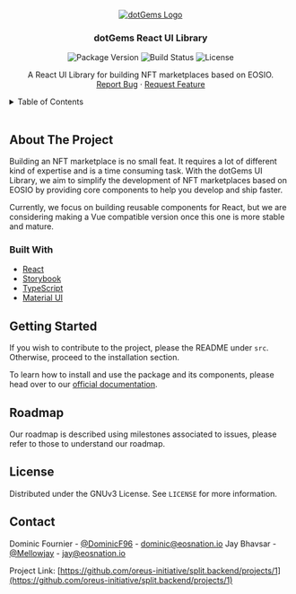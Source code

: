 <!-- PROJECT LOGO -->
<br />
<div align="center">
  <a href="https://github.com/dotGems">
    <img src="https://avatars.githubusercontent.com/u/75587337?s=200&v=4" alt="dotGems Logo">
  </a>

  <h3 align="center">dotGems React UI Library</h3>

![Package Version](https://img.shields.io/npm/v/@dotgems/ui?style=flat-square)
![Build Status](https://img.shields.io/cirrus/github/dotGems/gems-ui-library?style=flat-square)
![License](https://img.shields.io/npm/l/@dotgems/ui?style=flat-square)

  <p align="center">
    A React UI Library for building NFT marketplaces based on EOSIO.
    <br />
    <!-- <a href="https://github.com/othneildrew/Best-README-Template"><strong>Explore the docs »</strong></a>
    <br />
    <br />
    <a href="https://github.com/othneildrew/Best-README-Template">View Demo</a> 
    · -->
    <a href="https://github.com/dotGems/gems-ui-library/issues/new?assignees=&labels=bug&template=bug-report.md&title=">Report Bug</a>
    ·
    <a href="https://github.com/dotGems/gems-ui-library/issues/new?assignees=&labels=&template=feature-request.md&title=">Request Feature</a>
  </p>
</div>



<!-- TABLE OF CONTENTS -->
<details>
  <summary>Table of Contents</summary>
  <ol>
    <li>
      <a href="#about-the-project">About The Project</a>
      <ul>
        <li><a href="#built-with">Built With</a></li>
      </ul>
    </li>
    <li>
      <a href="#getting-started">Getting Started</a>
      <ul>
        <li><a href="#prerequisites">Prerequisites</a></li>
        <li><a href="#installation">Installation</a></li>
      </ul>
    </li>
    <li><a href="#usage">Usage</a></li>
    <li><a href="#roadmap">Roadmap</a></li>
    <li><a href="#contributing">Contributing</a></li>
    <li><a href="#license">License</a></li>
    <li><a href="#contact">Contact</a></li>
    <li><a href="#acknowledgments">Acknowledgments</a></li>
  </ol>
</details>

<br/>

<!-- ABOUT THE PROJECT -->
## About The Project

Building an NFT marketplace is no small feat. It requires a lot of different kind of expertise and is a time consuming task. With the dotGems UI Library, we aim to simplify the development of NFT marketplaces based on EOSIO by providing core components to help you develop and ship faster.

Currently, we focus on building reusable components for React, but we are considering making a Vue compatible version once this one is more stable and mature.

### Built With

* [React](https://reactjs.org/)
* [Storybook](https://storybook.js.org/)
* [TypeScript](https://www.typescriptlang.org/)
* [Material UI](https://mui.com/)

## Getting Started

If you wish to contribute to the project, please the README under `src`. Otherwise, proceed to the installation section.

To learn how to install and use the package and its components, please head over to our [official documentation](https://dotgems.github.io/gems-ui-library).

## Roadmap

Our roadmap is described using milestones associated to issues, please refer to those to understand our roadmap.

<!-- LICENSE -->
## License

Distributed under the GNUv3 License. See `LICENSE` for more information.


<!-- CONTACT -->
## Contact

Dominic Fournier - [@DominicF96](https://github.com/DominicF96) - dominic@eosnation.io
Jay Bhavsar - [@Mellowjay](https://github.com/mellowjayb) - jay@eosnation.io

Project Link: [https://github.com/oreus-initiative/split.backend/projects/1](https://github.com/oreus-initiative/split.backend/projects/1)